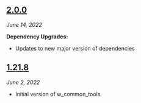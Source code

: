 ## [2.0.0](https://github.com/Workiva/w_common/compare/1.21.8...2.0.0)
_June 14, 2022_

**Dependency Upgrades:**
- Updates to new major version of dependencies


## [1.21.8](https://github.com/Workiva/w_common/compare/1.21.7...1.21.8)
_June 2, 2022_ 

- Initial version of w_common_tools. 
